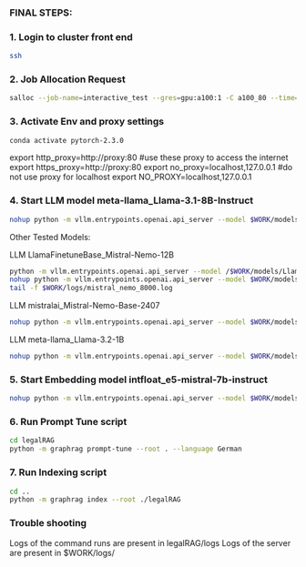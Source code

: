 ### FINAL STEPS:

### 1. Login to cluster front end
```bash
ssh
```

### 2. Job Allocation Request
```bash
salloc --job-name=interactive_test --gres=gpu:a100:1 -C a100_80 --time=04:00:00 --ntasks=1 --cpus-per-task=4 --partition=a100
```

### 3. Activate Env and proxy settings
```bash
conda activate pytorch-2.3.0
```
  export http_proxy=http://proxy:80 #use these proxy to access the internet
  export https_proxy=http://proxy:80
  export no_proxy=localhost,127.0.0.1 #do not use proxy for localhost
  export NO_PROXY=localhost,127.0.0.1

### 4. Start LLM model meta-llama_Llama-3.1-8B-Instruct
```bash
nohup python -m vllm.entrypoints.openai.api_server --model $WORK/models/meta-llama_Llama-3.1-8B-Instruct --port 8000 --gpu_memory_utilization=0.8 --chat-template $HOME/scripts/tool_chat_template_llama3.1_json.jinja > $WORK/logs/llama_8b_8000.log 2>&1 &
```
Other Tested Models:

LLM LlamaFinetuneBase_Mistral-Nemo-12B
```bash
python -m vllm.entrypoints.openai.api_server --model /$WORK/models/LlamaFinetuneBase_Mistral-Nemo-12B --port 8000 --gpu_memory_utilization=0.7
nohup python -m vllm.entrypoints.openai.api_server --model $WORK/models/LlamaFinetuneBase_Mistral-Nemo-12B --port 8000 --dtype half --gpu_memory_utilization=0.8 --max_model_len=128000 --chat-template $HOME/scripts/tool_chat_template_mistral.jinja > $WORK/logs/mistral_nemo_8000.log 2>&1 &
tail -f $WORK/logs/mistral_nemo_8000.log
```

LLM mistralai_Mistral-Nemo-Base-2407
```bash
nohup python -m vllm.entrypoints.openai.api_server --model $WORK/models/mistralai_Mistral-Nemo-Base-2407 --port 8000 --gpu_memory_utilization=0.8 --guided-decoding-backend=lm-format-enforcer --chat-template $HOME/scripts/tool_chat_template_mistral.jinja > $WORK/logs/mistral_nemo_base_8000.log 2>&1 &

```

LLM meta-llama_Llama-3.2-1B
```bash
nohup python -m vllm.entrypoints.openai.api_server --model $WORK/models/meta-llama_Llama-3.2-1B --port=8000 --gpu_memory_utilization=0.8 > $WORK/logs/llama_1b_8000.log 2>&1 &
```

### 5. Start Embedding model intfloat_e5-mistral-7b-instruct
```bash
nohup python -m vllm.entrypoints.openai.api_server --model $WORK/models/intfloat_e5-mistral-7b-instruct --port 8001 --gpu_memory_utilization=0.7> $WORK/logs/mistral_8001.log 2>&1 &
```

### 6. Run Prompt Tune script
```bash
cd legalRAG
python -m graphrag prompt-tune --root . --language German
```

### 7. Run Indexing script
```bash
cd ..
python -m graphrag index --root ./legalRAG
```

### Trouble shooting
Logs of the command runs are present in legalRAG/logs
Logs of the server are present in $WORK/logs/





